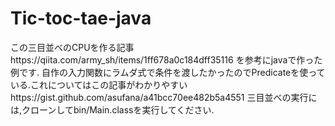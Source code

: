 # Tic-toc-tae-java

この三目並べのCPUを作る記事https://qiita.com/army_sh/items/1ff678a0c184dff35116 を参考にjavaで作った例です.
自作の入力関数にラムダ式で条件を渡したかったのでPredicateを使っている.これについてはこの記事がわかりやすいhttps://gist.github.com/asufana/a41bcc70ee482b5a4551 
三目並べの実行には,クローンしてbin/Main.classを実行してください.
